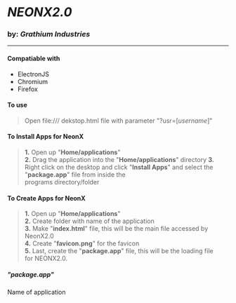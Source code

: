 # **_NEONX2.0_**  
### by: **_Grathium Industries_**
---

#### Compatiable with
* ElectronJS
* Chromium
* Firefox

#### To use
> Open file:/// dekstop.html file with parameter "?usr=[_username_]"

#### To Install Apps for NeonX
> **1.** Open up "**Home/applications**"  
> **2.** Drag the application into the "**Home/applications**" directory
> **3.** Right click on the desktop and click "**Install Apps**" and select the "**package.app**" file from inside the  
>        programs directory/folder  

#### To Create Apps for NeonX
> **1.** Open up "**Home/applications**"  
> **2.** Create folder with name of the application  
> **3.** Make "**index.html**" file, this will be the main file accessed by NeonX2.0  
> **4.** Create "**favicon.png**" for the favicon  
> **5.** Last, create the "**package.app**" file, this will be the loading file  
>        for NEONX2.0.  

##### "**_package.app_**"
Name of application
